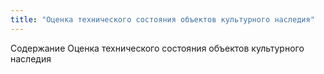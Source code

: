 ```yaml
---
title: "Оценка технического состояния объектов культурного наследия"
---
```


Содержание Оценка технического состояния объектов культурного наследия
